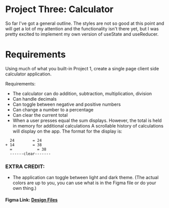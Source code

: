 # Project Three: Calculator
So far I've got a general outline. The styles are not so good at this point and will get a lot of my attention and the functionality isn't there yet, but I was pretty excited to implement my own version of useState and useReducer.



# Requirements #
Using much of what you built-in Project 1, create a single page client side calculator application.

Requirements:

- The calculator can do addition, subtraction, multiplication, division
- Can handle decimals
- Can toggle between negative and positive numbers
- Can change a number to a percentage
- Can clear the current total
- When a user presses equal the sum displays. However, the total is held in memory for additional calculations
    A scrollable history of calculations will display on the app. The format for the display is:

```
  24        = 24
+ 14        = 38
  =           = 38
  ------clear-------
```


### EXTRA CREDIT: 
- The application can toggle between light and dark theme. (The actual colors are up to you, you can use what is in the Figma file or do your own thing.) 


#### Figma Link: [Design Files](https://www.figma.com/file/66PvpEEeMGWCh7W6WxHdEU/Calculator?node-id=0%3A1)